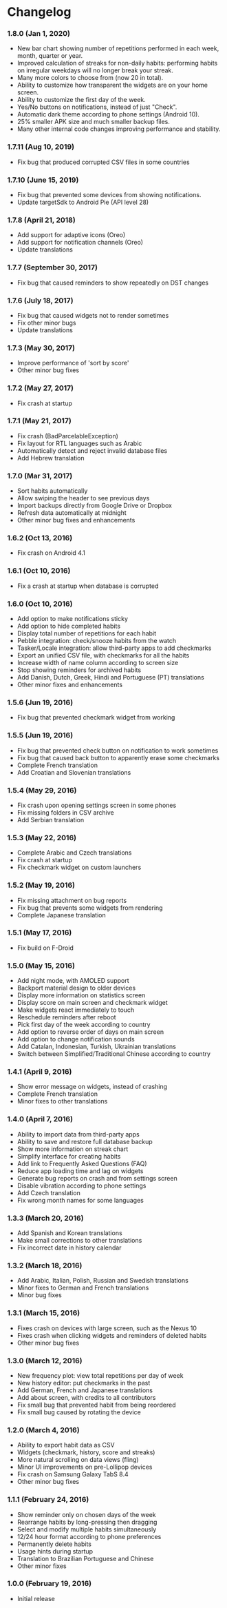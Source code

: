 # Changelog

### 1.8.0 (Jan 1, 2020)

* New bar chart showing number of repetitions performed in each week, month, quarter or year.
* Improved calculation of streaks for non-daily habits: performing habits on irregular weekdays will no longer break your streak.
* Many more colors to choose from (now 20 in total).
* Ability to customize how transparent the widgets are on your home screen.
* Ability to customize the first day of the week.
* Yes/No buttons on notifications, instead of just "Check".
* Automatic dark theme according to phone settings (Android 10).
* 25% smaller APK size and much smaller backup files.
* Many other internal code changes improving performance and stability.

### 1.7.11 (Aug 10, 2019)

* Fix bug that produced corrupted CSV files in some countries

### 1.7.10 (June 15, 2019)

* Fix bug that prevented some devices from showing notifications.
* Update targetSdk to Android Pie (API level 28)

### 1.7.8 (April 21, 2018)

* Add support for adaptive icons (Oreo)
* Add support for notification channels (Oreo)
* Update translations

### 1.7.7 (September 30, 2017)

* Fix bug that caused reminders to show repeatedly on DST changes

### 1.7.6 (July 18, 2017)

* Fix bug that caused widgets not to render sometimes
* Fix other minor bugs
* Update translations

### 1.7.3 (May 30, 2017)

* Improve performance of 'sort by score'
* Other minor bug fixes

### 1.7.2 (May 27, 2017)

* Fix crash at startup

### 1.7.1 (May 21, 2017)

* Fix crash (BadParcelableException)
* Fix layout for RTL languages such as Arabic
* Automatically detect and reject invalid database files
* Add Hebrew translation

### 1.7.0 (Mar 31, 2017)

* Sort habits automatically
* Allow swiping the header to see previous days
* Import backups directly from Google Drive or Dropbox
* Refresh data automatically at midnight
* Other minor bug fixes and enhancements

### 1.6.2 (Oct 13, 2016)

* Fix crash on Android 4.1

### 1.6.1 (Oct 10, 2016)

* Fix a crash at startup when database is corrupted

### 1.6.0 (Oct 10, 2016)

* Add option to make notifications sticky
* Add option to hide completed habits
* Display total number of repetitions for each habit
* Pebble integration: check/snooze habits from the watch
* Tasker/Locale integration: allow third-party apps to add checkmarks
* Export an unified CSV file, with checkmarks for all the habits
* Increase width of name column according to screen size
* Stop showing reminders for archived habits
* Add Danish, Dutch, Greek, Hindi and Portuguese (PT) translations
* Other minor fixes and enhancements

### 1.5.6 (Jun 19, 2016)

* Fix bug that prevented checkmark widget from working

### 1.5.5 (Jun 19, 2016)

* Fix bug that prevented check button on notification to work sometimes
* Fix bug that caused back button to apparently erase some checkmarks
* Complete French translation
* Add Croatian and Slovenian translations

### 1.5.4 (May 29, 2016)

* Fix crash upon opening settings screen in some phones
* Fix missing folders in CSV archive
* Add Serbian translation

### 1.5.3 (May 22, 2016)

* Complete Arabic and Czech translations
* Fix crash at startup
* Fix checkmark widget on custom launchers

### 1.5.2 (May 19, 2016)

* Fix missing attachment on bug reports
* Fix bug that prevents some widgets from rendering
* Complete Japanese translation

### 1.5.1 (May 17, 2016)

* Fix build on F-Droid

### 1.5.0 (May 15, 2016)

* Add night mode, with AMOLED support
* Backport material design to older devices
* Display more information on statistics screen
* Display score on main screen and checkmark widget
* Make widgets react immediately to touch
* Reschedule reminders after reboot
* Pick first day of the week according to country
* Add option to reverse order of days on main screen
* Add option to change notification sounds
* Add Catalan, Indonesian, Turkish, Ukrainian translations
* Switch between Simplified/Traditional Chinese according to country

### 1.4.1 (April 9, 2016)

* Show error message on widgets, instead of crashing
* Complete French translation
* Minor fixes to other translations

### 1.4.0 (April 7, 2016)

* Ability to import data from third-party apps
* Ability to save and restore full database backup
* Show more information on streak chart
* Simplify interface for creating habits
* Add link to Frequently Asked Questions (FAQ)
* Reduce app loading time and lag on widgets
* Generate bug reports on crash and from settings screen
* Disable vibration according to phone settings
* Add Czech translation
* Fix wrong month names for some languages

### 1.3.3 (March 20, 2016)

* Add Spanish and Korean translations
* Make small corrections to other translations
* Fix incorrect date in history calendar

### 1.3.2 (March 18, 2016)

* Add Arabic, Italian, Polish, Russian and Swedish translations
* Minor fixes to German and French translations
* Minor bug fixes

### 1.3.1 (March 15, 2016)

* Fixes crash on devices with large screen, such as the Nexus 10
* Fixes crash when clicking widgets and reminders of deleted habits
* Other minor bug fixes

### 1.3.0 (March 12, 2016)

* New frequency plot: view total repetitions per day of week
* New history editor: put checkmarks in the past
* Add German, French and Japanese translations
* Add about screen, with credits to all contributors
* Fix small bug that prevented habit from being reordered
* Fix small bug caused by rotating the device

### 1.2.0 (March 4, 2016)

* Ability to export habit data as CSV
* Widgets (checkmark, history, score and streaks)
* More natural scrolling on data views (fling)
* Minor UI improvements on pre-Lollipop devices
* Fix crash on Samsung Galaxy TabS 8.4
* Other minor bug fixes

### 1.1.1 (February 24, 2016)

* Show reminder only on chosen days of the week
* Rearrange habits by long-pressing then dragging
* Select and modify multiple habits simultaneously
* 12/24 hour format according to phone preferences
* Permanently delete habits
* Usage hints during startup
* Translation to Brazilian Portuguese and Chinese
* Other minor fixes

### 1.0.0 (February 19, 2016)

* Initial release
